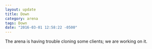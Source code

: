 ```yaml
---
layout: update
title: Down
category: arena
tags: Down
date: "2016-03-01 12:58:22 -0500"
---
```


The arena is having trouble cloning some clients; we are working on it.
